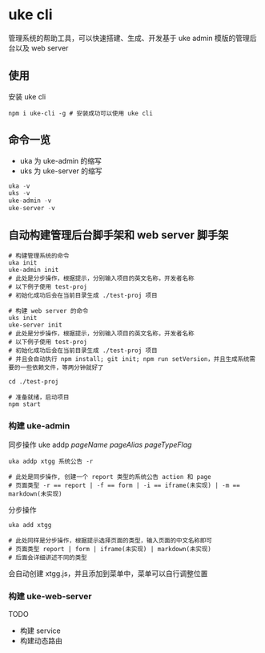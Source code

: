 # uke cli

管理系统的帮助工具，可以快速搭建、生成、开发基于 uke admin 模版的管理后台以及 web server

## 使用

安装 uke cli

```shell
npm i uke-cli -g # 安装成功可以使用 uke cli
```

## 命令一览

- uka 为 uke-admin 的缩写
- uks 为 uke-server 的缩写

```js
uka -v
uks -v
uke-admin -v
uke-server -v
```

## 自动构建管理后台脚手架和 web server 脚手架

```shell
# 构建管理系统的命令
uka init
uke-admin init
# 此处是分步操作，根据提示，分别输入项目的英文名称，开发者名称
# 以下例子使用 test-proj
# 初始化成功后会在当前目录生成 ./test-proj 项目

# 构建 web server 的命令
uks init
uke-server init
# 此处是分步操作，根据提示，分别输入项目的英文名称，开发者名称
# 以下例子使用 test-proj
# 初始化成功后会在当前目录生成 ./test-proj 项目
# 并且会自动执行 npm install; git init; npm run setVersion，并且生成系统需要的一些依赖文件，等两分钟就好了

cd ./test-proj

# 准备就绪，启动项目
npm start
```

### 构建 uke-admin

同步操作 uke addp *pageName* *pageAlias* *pageTypeFlag*

```shell
uka addp xtgg 系统公告 -r

# 此处是同步操作, 创建一个 report 类型的系统公告 action 和 page
# 页面类型 -r == report | -f == form | -i == iframe(未实现) | -m == markdown(未实现)
```

分步操作

```shell
uka add xtgg

# 此处同样是分步操作，根据提示选择页面的类型，输入页面的中文名称即可
# 页面类型 report | form | iframe(未实现) | markdown(未实现)
# 后面会详细讲述不同的类型
```

会自动创建 xtgg.js，并且添加到菜单中，菜单可以自行调整位置

### 构建 uke-web-server

TODO

- 构建 service
- 构建动态路由
